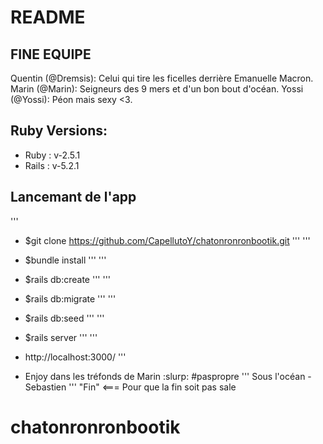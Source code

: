 # README
## FINE EQUIPE
  Quentin (@Dremsis): Celui qui tire les ficelles derrière Emanuelle Macron.
  Marin (@Marin): Seigneurs des 9 mers et d'un bon bout d'océan.
  Yossi (@Yossi): Péon mais sexy <3.
## Ruby Versions:

* Ruby : v-2.5.1
* Rails : v-5.2.1

## Lancemant de l'app
'''
* $git clone https://github.com/CapellutoY/chatonronronbootik.git
'''
'''
* $bundle install
'''
'''
* $rails db:create
'''
'''
* $rails db:migrate
'''
'''
* $rails db:seed
'''
'''
* $rails server
'''
'''
* http://localhost:3000/
'''

* Enjoy dans les tréfonds de Marin :slurp: #paspropre
'''
Sous l'océan -Sebastien
'''
"Fin" <=== Pour que la fin soit pas sale
# chatonronronbootik

